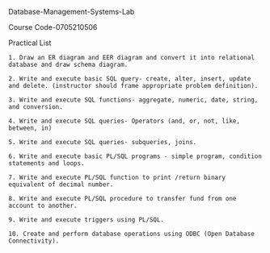 Database-Management-Systems-Lab

Course Code-0705210506

Practical List

    1. Draw an ER diagram and EER diagram and convert it into relational database and draw schema diagram.

    2. Write and execute basic SQL query- create, alter, insert, update and delete. (instructor should frame appropriate problem definition).

    3. Write and execute SQL functions- aggregate, numeric, date, string, and conversion.

    4. Write and execute SQL queries- Operators (and, or, not, like, between, in)

    5. Write and execute SQL queries- subqueries, joins.

    6. Write and execute basic PL/SQL programs - simple program, condition statements and loops.

    7. Write and execute PL/SQL function to print /return binary equivalent of decimal number.

    8. Write and execute PL/SQL procedure to transfer fund from one account to another.

    9. Write and execute triggers using PL/SQL.

    10. Create and perform database operations using ODBC (Open Database Connectivity).

